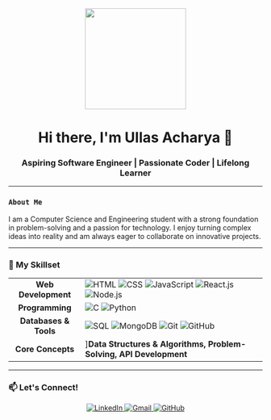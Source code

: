 <div align="center">
  <img src="https://media.giphy.com/media/v1.Y2lkPTc5MGI3NjExd2tucjI3bDZ2a2FtbHFocm5iZmNsbXRocXJqMWd5aHZqZ25kdWNvdiZlcD12MV9pbnRlcm5hbF9naWZfYnlfaWQmY3Q9Zw/qgQUggAC3Pfv687qPC/giphy.gif" width="200px" hight="200px" />
  <h1>Hi there, I'm Ullas Acharya 👋</h1>
  <h3>Aspiring Software Engineer | Passionate Coder | Lifelong Learner</h3>
</div>

---

### `About Me`

I am a Computer Science and Engineering student with a strong foundation in problem-solving and a passion for technology. I enjoy turning complex ideas into reality and am always eager to collaborate on innovative projects.

---

### 🚀 My Skillset

<table>
  <tr>
    <td align="center"><strong>Web Development</strong></td>
    <td>
      <img src="https://img.shields.io/badge/HTML5-E34F26?style=for-the-badge&logo=html5&logoColor=white" alt="HTML"/>
      <img src="https://img.shields.io/badge/CSS3-1572B6?style=for-the-badge&logo=css3&logoColor=white" alt="CSS"/>
      <img src="https://img.shields.io/badge/JavaScript-F7DF1E?style=for-the-badge&logo=javascript&logoColor=black" alt="JavaScript"/>
      <img src="https://img.shields.io/badge/React-20232A?style=for-the-badge&logo=react&logoColor=61DAFB" alt="React.js"/>
      <img src="https://img.shields.io/badge/Node.js-339933?style=for-the-badge&logo=nodedotjs&logoColor=white" alt="Node.js"/>
    </td>
  </tr>
  <tr>
    <td align="center"><strong>Programming</strong></td>
    <td>
      <img src="https://img.shields.io/badge/C-00599C?style=for-the-badge&logo=c&logoColor=white" alt="C"/>
      <img src="https://img.shields.io/badge/Python-3776AB?style=for-the-badge&logo=python&logoColor=white" alt="Python"/>
    </td>
  </tr>
  <tr>
    <td align="center"><strong>Databases & Tools</strong></td>
    <td>
      <img src="https://img.shields.io/badge/SQL-4479A1?style=for-the-badge&logo=sql&logoColor=white" alt="SQL"/>
      <img src="https://img.shields.io/badge/MongoDB-47A248?style=for-the-badge&logo=mongodb&logoColor=white" alt="MongoDB"/>
      <img src="https://img.shields.io/badge/Git-F05032?style=for-the-badge&logo=git&logoColor=white" alt="Git"/>
      <img src="https://img.shields.io/badge/GitHub-181717?style=for-the-badge&logo=github&logoColor=white" alt="GitHub"/>
    </td>
  </tr>
  <tr>
    <td align="center"><strong>Core Concepts</strong></td>
    <td>
      ]<strong>Data Structures & Algorithms, Problem-Solving, API Development</strong> 
    </td>
  </tr>
</table>

---

### 📫 Let's Connect!

<p align="center">
  <a href="https://www.linkedin.com/in/ullasacharya" target="_blank">
    <img src="https://img.shields.io/badge/LinkedIn-0077B5?style=for-the-badge&logo=linkedin&logoColor=white" alt="LinkedIn"/>
  </a>
  <a href="mailto:acharyaullas69@gmail.com">
    <img src="https://img.shields.io/badge/Gmail-D14836?style=for-the-badge&logo=gmail&logoColor=white" alt="Gmail"/>
  </a>
  <a href="https://github.com/UllasAcharya16" target="_blank">
    <img src="https://img.shields.io/badge/GitHub-181717?style=for-the-badge&logo=github&logoColor=white" alt="GitHub"/>
  </a>
</p>
